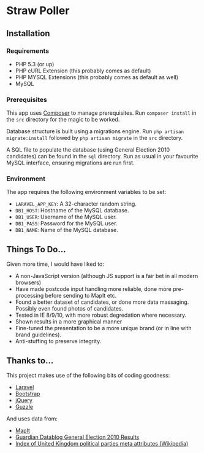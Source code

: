 # Straw Poller

## Installation

### Requirements

* PHP 5.3 (or up)
* PHP cURL Extension (this probably comes as default)
* PHP MYSQL Extensions (this probably comes as default as well)
* MySQL

### Prerequisites

This app uses [Composer](http://getcomposer.org/) to manage prerequisites. Run `composer install` in the `src` directory for the magic to be worked.

Database structure is built using a migrations engine. Run `php artisan migrate:install` followed by `php artisan migrate` in the `src` directory.

A SQL file to populate the database (using General Election 2010 candidates) can be found in the `sql` directory. Run as usual in your favourite MySQL interface, ensuring migrations are run first.

### Environment

The app requires the following environment variables to be set:

* `LARAVEL_APP_KEY`: A 32-character random string.
* `DB1_HOST`: Hostname of the MySQL database.
* `DB1_USER`: Username of the MySQL user.
* `DB1_PASS`: Password for the MySQL user.
* `DB1_NAME`: Name of the MySQL database.

## Things To Do...

Given more time, I would have liked to:

* A non-JavaScript version (although JS support is a fair bet in all modern browsers)
* Have made postcode input handling more reliable, done more pre-processing before sending to MapIt etc.
* Found a better dataset of candidates, or done more data massaging. Possibly even found photos of candidates.
* Tested in IE 8/9/10, with more robust degredation where necessary.
* Shown results in a more graphical manner
* Fine-tuned the presentation to be a more unique brand (or in line with brand guidelines).
* Anti-stuffing to preserve integrity.

## Thanks to...

This project makes use of the following bits of coding goodness:

* [Laravel](http://laravel.com/)
* [Bootstrap](http://twitter.github.com/bootstrap/)
* [jQuery](http://jquery.com/)
* [Guzzle](http://guzzlephp.org/)

And uses data from:

* [MapIt](http://mapit.mysociety.org/)
* [Guardian Datablog General Election 2010 Results](https://docs.google.com/spreadsheet/ccc?key=0AonYZs4MzlZbdGRMdXRfZ08wcW9fQzBKZXZJeG5aMmc#gid=1)
* [Index of United Kingdom political parties meta attributes (Wikipedia)](http://en.wikipedia.org/wiki/Wikipedia:Index_of_United_Kingdom_political_parties_meta_attributes)